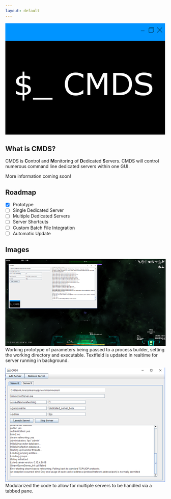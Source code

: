 ```yaml
---
layout: default
---
```


![Logo](cmds-w.png)

## What is CMDS?
CMDS is **C**ontrol and **M**onitoring of **D**edicated **S**ervers. CMDS will control numerous command line dedicated servers within one GUI.

More information coming soon!

## Roadmap
* [x] Prototype
* [ ] Single Dedicated Server
* [ ] Multiple Dedicated Servers
* [ ] Server Shortcuts
* [ ] Custom Batch File Integration
* [ ] Automatic Update

## Images
![Prototype](prototype.png)
Working prototype of parameters being passed to a process builder, setting the working directory and executable. Textfield is updated in realtime for server running in background.

![Prototype2](prototype2.png)
Modularized the code to allow for multiple servers to be handled via a tabbed pane.

